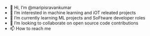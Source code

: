 - 👋 Hi, I’m @maripisravankumar
- 👀 I’m interested in machine learning and iOT releated projects
- 🌱 I’m currently learning ML projects and SoFtware developer roles 
- 💞️ I’m looking to collaborate on open source code contributions
- 📫 How to reach me 

<!---
maripisravankumar/maripisravankumar is a ✨ special ✨ repository because its `README.md` (this file) appears on your GitHub profile.
You can click the Preview link to take a look at your changes.
--->
